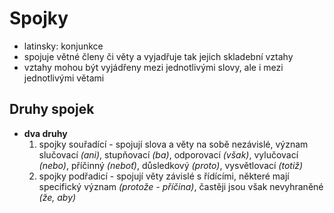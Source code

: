 # Spojky
- latinsky: konjunkce
- spojuje větné členy či věty a vyjadřuje tak jejich skladební vztahy
- vztahy mohou být vyjádřeny mezi jednotlivými slovy, ale i mezi jednotlivými větami

## Druhy spojek
- **dva druhy**
	1.  spojky souřadící - spojují slova a věty na sobě nezávislé, význam slučovací *(ani)*, stupňovací *(ba)*, odporovací *(však)*, vylučovací *(nebo)*, příčinný *(neboť)*, důsledkový *(proto)*, vysvětlovací *(totiž)*
	2. spojky podřadicí - spojují věty závislé s řídícími, některé mají specifický význam *(protože - příčina)*, častěji jsou však nevyhraněné *(že, aby)* 

